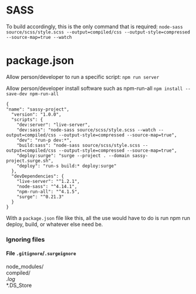 # SASS

To build accordingly, this is the only command that is required: `node-sass source/scss/style.scss --output=compiled/css --output-style=compressed --source-map=true --watch`

# package.json

Allow person/developer to run a specific script: `npm run server`

Allow person/developer install software such as npm-run-all `npm install --save-dev npm-run-all` 

```
{  
"name": "sassy-project",  
  "version": "1.0.0",  
  "scripts": {
    "dev:server": "live-server",
    "dev:sass": "node-sass source/scss/style.scss --watch --output=compiled/css --output-style=compressed --source-map=true",
    "dev": "run-p dev:*",
    "build:sass": "node-sass source/scss/style.scss --output=compiled/css --output-style=compressed --source-map=true",
    "deploy:surge": "surge --project . --domain sassy-project.surge.sh",
    "deploy": "run-s build:* deploy:surge"
  },
  "devDependencies": {
    "live-server": "^1.2.1",
    "node-sass": "^4.14.1",
    "npm-run-all": "^4.1.5",
    "surge": "^0.21.3"
  }
}
```

With a `package.json` file like this, all the use would have to do is run npm run deploy, build, or whatever else need be.

### Ignoring files
#### File `.gitignore`/`.surgeignore`
node_modules/  
compiled/  
*.log*  
*.DS_Store